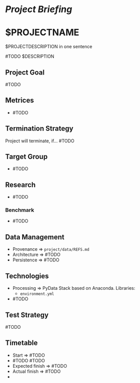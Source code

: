 *Project Briefing*
==================

# $PROJECTNAME
$PROJECTDESCRIPTION in one sentence

\#TODO $DESCRIPTION


## Project Goal
\#TODO


## Metrices
* \#TODO


## Termination Strategy
Project will terminate, if... \#TODO


## Target Group
* \#TODO 


## Research
* \#TODO


### Benchmark
* \#TODO


## Data Management
* Provenance => `project/data/REFS.md`
* Architecture => \#TODO
* Persistence => \#TODO 


## Technologies
* Processing => PyData Stack based on Anaconda. Libraries:
    * `environment.yml`
* \#TODO


## Test Strategy
\#TODO


## Timetable
* Start => \#TODO
* \#TODO \#TODO
* Expected finish => \#TODO
* Actual finish => \#TODO
* 